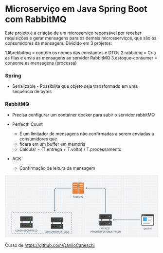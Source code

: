 # Microserviço em Java Spring Boot com RabbitMQ

Este projeto é a criação de um microserviço reponsável por receber requisições e gerar mensagens para os demais microsserviços, que são os consumidores da mensagem.
Dividido em 3 projetos:

1.librebbitmq = contém os nomes das constantes e DTOs
2.rabbitmq = Cria as filas e envia as mensagens ao servidor RabbitMQ
3.estoque-consumer = consome as mensagens (processa)

### Spring

- Serializable - Possibilita que objeto seja transformado em uma sequência de bytes

### RabbitMQ

- Precisa configurar um container docker para subir o servidor rabbitMQ

- Perfecth Count
  - É um limitador de mensagens não confirmadas a serem enviadas a consumidores que
  - ficara em um buffer em memória
  - Calcular ~ (T.entrega + T.volta) / T.processamento
- ACK
  - Confirmação de leitura da mensagem


![Projeto](https://github.com/thomaserick/rabbitMQ/blob/main/img/rabbitmq.png)


Curso de https://github.com/DaniloCaneschi
